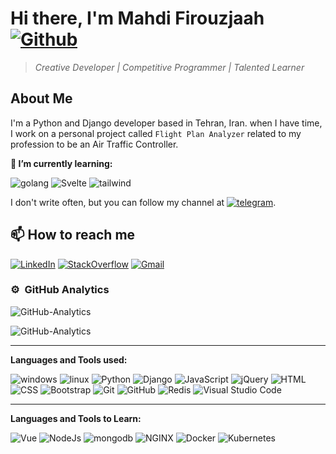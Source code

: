 # Hi there, I'm Mahdi Firouzjaah [![Github](https://img.shields.io/github/followers/mh-firouzjaah?label=Follow%20me&style=social)](https://github.com/mh-firouzjaah)

> _Creative Developer | Competitive Programmer | Talented Learner_

## About Me

I'm a Python and Django developer based in Tehran, Iran. when I have time,
I work on a personal project called `Flight Plan Analyzer` related to
my profession to be an Air Traffic Controller.

**🌱 I’m currently learning:**

<p style="text-align: center;">

![golang](https://img.shields.io/badge/-golang-gainsboro?&logo=go)
![Svelte](https://img.shields.io/badge/-Svelte-gainsboro?&logo=Svelte)
![tailwind](https://img.shields.io/badge/-tailwind-gainsboro?&logo=tailwind-css)

</p>

I don't write often, but you can follow my channel at [![telegram](https://img.shields.io/badge/-telegram-gainsboro?&logo=telegram)](https://t.me/programming_tricks).

## 📫 How to reach me

[![LinkedIn](https://img.shields.io/badge/-LinkedIn-blue?style=flat-square&logo=linkedin)](https://linkedin.com/in/mahdi-firouzjaah)
[![StackOverflow](https://img.shields.io/badge/-StackOverflow-FE7A16?style=flat-square&logo=stack-overflow&logoColor=white)](https://stackoverflow.com/users/10651401/mahdi-firouzjah)
[![Gmail](https://img.shields.io/badge/Gmail-D14836?style=flat&logo=gmail&logoColor=white)](mailto:mh.firouzjah@gmail.com)

<!--
**mh-firouzjaah/mh-firouzjaah** is a ✨ _special_ ✨ repository because
its `README.md` (this file) appears on your GitHub profile.

Here are some ideas to get you started:

- 🔭 I’m currently working on ...
- 🌱 I’m currently learning ...
- 👯 I’m looking to collaborate on ...
- 🤔 I’m looking for help with ...
- 💬 Ask me about ...
- 📫 How to reach me: ...
- 😄 Pronouns: ...
- ⚡ Fun fact: ...
-->

### ⚙️ &nbsp;GitHub Analytics

![GitHub-Analytics](https://github-readme-stats.vercel.app/api/top-langs/?username=mh-firouzjaah&layout=compact&langs_count=8&theme=algolia)

![GitHub-Analytics](https://github-readme-stats.vercel.app/api?username=mh-firouzjaah&show_icons=true&theme=algolia&include_all_commits=true&count_private=true)

---

**Languages and Tools used:**

![windows](https://img.shields.io/badge/-windows-gainsboro?&logo=windows&logoColor=blue)
![linux](https://img.shields.io/badge/-linux-gainsboro?&logo=linux&logoColor=black)
![Python](https://img.shields.io/badge/-Python-gainsboro?style=flat&logo=python)
![Django](https://img.shields.io/badge/-Django-gainsboro?style=flat&logo=django&logoColor=092E20)
![JavaScript](https://img.shields.io/badge/-JavaScript-gainsboro?style=flat&logo=javascript)
![jQuery](https://img.shields.io/badge/-jQuery-gainsboro?&logo=jQuery&logoColor=1572B6)
![HTML](https://img.shields.io/badge/-HTML-gainsboro?style=flat&logo=HTML5)
![CSS](https://img.shields.io/badge/-CSS-gainsboro?style=flat&logo=CSS3&logoColor=1572B6)
![Bootstrap](https://img.shields.io/badge/-Bootstrap-gainsboro?style=flat&logo=bootstrap&logoColor=563D7C)
![Git](https://img.shields.io/badge/-Git-gainsboro?style=flat&logo=git)
![GitHub](https://img.shields.io/badge/-GitHub-gainsboro?style=flat&logo=github&logoColor=black)
![Redis](https://img.shields.io/badge/-Redis-gainsboro?&logo=Redis)
![Visual Studio Code](https://img.shields.io/badge/-VSCode-gainsboro?style=flat&logo=visual-studio-code&logoColor=007ACC)

---

**Languages and Tools to Learn:**

![Vue](https://img.shields.io/badge/-Vue-gainsboro?&logo=Vue-dot-js)
![NodeJs](https://img.shields.io/badge/-NodeJs-gainsboro?&logo=Node-dot-js)
![mongodb](https://img.shields.io/badge/-mongodb-gainsboro?&logo=mongodb)
![NGINX](https://img.shields.io/badge/-NGINX-gainsboro?&logo=nginx&logoColor=darkgreen)
![Docker](https://img.shields.io/badge/-Docker-gainsboro?&logo=Docker)
![Kubernetes](https://img.shields.io/badge/-Kubernetes-gainsboro?&logo=Kubernetes)
